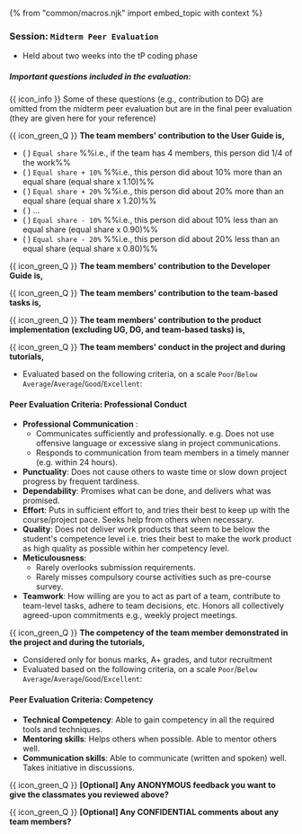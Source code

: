 {% from "common/macros.njk" import embed_topic with context %}

### Session: `Midterm Peer Evaluation`

* Held about two weeks into the tP coding phase

<box>

##### **Important questions included in the evaluation:**

{{ icon_info }} Some of these questions (e.g., contribution to DG) are omitted from the midterm peer evaluation but are in the final peer evaluation (they are given here for your reference)

<div id="questions">
<div id="teamMemberEvaluation-ug">

{{ icon_green_Q }} **The team members' contribution to the User Guide is,**

<span id="equalShareScale">
<panel type="seamless" header="Uses the `Equal Share +/- N%` scale for the answer">

- ( ) `Equal share` %%i.e., if the team has 4 members, this person did 1/4 of the work%%
- ( ) `Equal share + 10%` %%i.e., this person did about 10% more than an equal share (equal share x 1.10)%%
- ( ) `Equal share + 20%` %%i.e., this person did about 20% more than an equal share (equal share x 1.20)%%
- ( ) ...
- ( ) `Equal share - 10%` %%i.e., this person did about 10% less than an equal share (equal share x 0.90)%%
- ( ) `Equal share - 20%` %%i.e., this person did about 20% less than an equal share (equal share x 0.80)%%
</panel>
</span>
</div>
<p/>
<div id="teamMemberEvaluation-dg">

{{ icon_green_Q }} **The team members' contribution to the Developer Guide is,**
<include src="peerEvaluations-midterm-fragment.md#equalShareScale" />
</div>
<p/>
<div id="teamMemberEvaluation-teamTasks">

{{ icon_green_Q }} **The team members' contribution to the team-based tasks is,**
<include src="peerEvaluations-midterm-fragment.md#equalShareScale" />
</div>
<p/>
<div id="teamMemberEvaluation-implementation">

{{ icon_green_Q }} **The team members' contribution to the product implementation (excluding UG, DG, and team-based tasks) is,**
<include src="peerEvaluations-midterm-fragment.md#equalShareScale" />
</div>
<p/>
<div id="teamMemberEvaluation-conduct">

{{ icon_green_Q }} **The team members' conduct in the project and during tutorials,**

* Evaluated based on the following criteria, on a scale `Poor`/`Below Average`/`Average`/`Good`/`Excellent`:
<div class="indented-level1">

<box background-color="white" border-color="grey" border-left-color="#28a745">

#### Peer Evaluation Criteria: Professional Conduct
* **Professional Communication** :
  * Communicates sufficiently and professionally. e.g. Does not use offensive language or excessive slang in project communications.
  * Responds to communication from team members in a timely manner (e.g. within 24 hours).
* **Punctuality**: Does not cause others to waste time or slow down project progress by frequent tardiness.
* **Dependability**: Promises what can be done, and delivers what was promised.
* **Effort**: Puts in sufficient effort to, and tries their best to keep up with the course/project pace. Seeks help from others when necessary.
* **Quality**: Does not deliver work products that seem to be below the student's competence level i.e. tries their best to make the work product as high quality as possible within her competency level.
* **Meticulousness**:
  * Rarely overlooks submission requirements.
  * Rarely misses compulsory course activities such as pre-course survey.
* **Teamwork**: How willing are you to act as part of a team, contribute to team-level tasks, adhere to team decisions, etc. Honors all collectively agreed-upon commitments e.g., weekly project meetings.
</box>
</div>
</div>
<p/>
<div id="teamMemberEvaluation-competency">

{{ icon_green_Q }} **The competency of the team member demonstrated in the project and during the tutorials,**

* Considered only for bonus marks, A+ grades, and tutor recruitment
* Evaluated based on the following criteria, on a scale `Poor`/`Below Average`/`Average`/`Good`/`Excellent`:
<div class="indented-level1">


<box background-color="white" border-color="grey" border-left-color="#28a745">

#### Peer Evaluation Criteria: Competency
* **Technical Competency**: Able to gain competency in all the required tools and techniques.
* **Mentoring skills**: Helps others when possible. Able to mentor others well.
* **Communication skills**: Able to communicate (written and spoken) well. Takes initiative in discussions.
</box>
</div>

{{ icon_green_Q }} **[Optional] Any ANONYMOUS feedback you want to give the classmates you reviewed above?**
<p/>

{{ icon_green_Q }} **[Optional] Any CONFIDENTIAL comments about any team members?**
<p/>
</div>
</div>
</box>
<p/>
